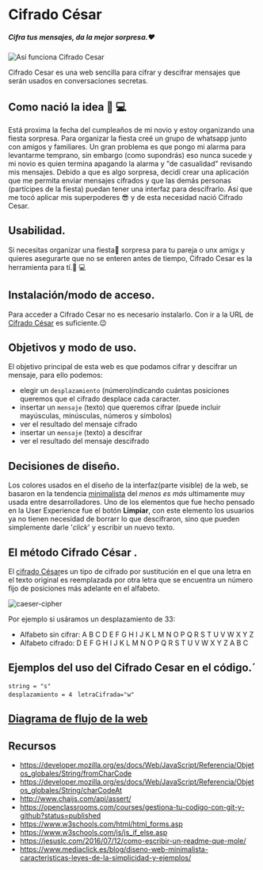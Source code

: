 # Cifrado César
##### Cifra tus mensajes, da la mejor sorpresa.❤️
![Así funciona Cifrado Cesar](https://scontent.flim1-1.fna.fbcdn.net/v/t1.15752-9/34367975_2056785364595691_7383719754499883008_n.png?_nc_cat=0&oh=e15fb01e88844bbeb5aecdfbd5d2e84b&oe=5BB8D2CA)

Cifrado Cesar es una web sencilla para cifrar y descifrar mensajes que serán usados en conversaciones secretas.
##  Como nació la idea 👩 💻

Está proxima la fecha del cumpleaños de mi novio y estoy organizando una fiesta sorpresa. Para organizar la fiesta creé un grupo de whatsapp junto con amigos y familiares.
Un gran problema es que pongo mi alarma para levantarme temprano, sin embargo
(como supondrás) eso nunca sucede y mi novio es quien termina apagando la alarma
y "de casualidad" revisando mis mensajes.
Debido a que es algo sorpresa, decidí crear una aplicación que me permita enviar mensajes cifrados y que las demás personas (partícipes de la fiesta) puedan tener una interfaz para descifrarlo. Así que me tocó aplicar mis superpoderes 😎 y de esta necesidad nació Cifrado Cesar.

## Usabilidad.
Si necesitas organizar una fiesta🤡 sorpresa para tu pareja o unx amigx y quieres asegurarte que no se enteren antes de tiempo, Cifrado Cesar es la herramienta para tí.📲 💻 
## Instalación/modo de acceso.
Para acceder a Cifrado Cesar no es necesario instalarlo.
Con ir a la URL de [Cifrado César](https://yulissateran.github.io/lim-2018-05-bc-core-am-cipher/src/) es suficiente.😉 
## Objetivos y modo de uso.
El objetivo principal de esta web es que podamos cifrar y descifrar un mensaje, para ello podemos:

* elegir un `desplazamiento` (número)indicando cuántas posiciones queremos que el cifrado
  desplace cada caracter.
* insertar un `mensaje` (texto) que queremos cifrar (puede incluir mayúsculas, minúsculas, números y símbolos)
* ver el resultado del mensaje cifrado
* insertar un `mensaje` (texto) a descifrar
* ver el resultado del mensaje descifrado

## Decisiones de diseño.
Los colores usados en el diseño de la interfaz(parte visible) de la web, se basaron en la tendencia [minimalista](https://www.mediaclick.es/blog/diseno-web-minimalista-caracteristicas-leyes-de-la-simplicidad-y-ejemplos/) del *menos es más* ultimamente muy usada entre desarrolladores.
Uno de los elementos que fue hecho pensado en la User Experience fue el botón **Limpiar**, con este elemento los usuarios ya no tienen necesidad de borrarr lo que descifraron, sino que pueden simplemente darle '*click*' y escribir un nuevo texto.
## El método Cifrado César .
El [cifrado César](https://en.wikipedia.org/wiki/Caesar_cipher)es un tipo de cifrado por sustitución en el que una letra en el texto original es reemplazada por otra
letra que se encuentra un número fijo de posiciones más adelante en el alfabeto.

![caeser-cipher](https://upload.wikimedia.org/wikipedia/commons/thumb/2/2b/Caesar3.svg/2000px-Caesar3.svg.png)


Por ejemplo si usáramos un desplazamiento de 33:

* Alfabeto sin cifrar: A B C D E F G H I J K L M N O P Q R S T U V W X Y Z
* Alfabeto cifrado: D E F G H I J K L M N O P Q R S T U V W X Y Z A B C
## Ejemplos del uso del Cifrado Cesar en el código.´
```string = "s"  ```   
```desplazamiento = 4 ```
```letraCifrada="w"  ```

## [Diagrama de flujo de la web](https://scontent.flim1-1.fna.fbcdn.net/v/t1.15752-9/34338821_2056811261259768_7614020256008241152_n.png?_nc_cat=0&oh=48b6deb368b62ae30b5d5aef67388d7d&oe=5B7A23D0)

## Recursos
- https://developer.mozilla.org/es/docs/Web/JavaScript/Referencia/Objetos_globales/String/fromCharCode
- https://developer.mozilla.org/es/docs/Web/JavaScript/Referencia/Objetos_globales/String/charCodeAt
- http://www.chaijs.com/api/assert/
- https://openclassrooms.com/courses/gestiona-tu-codigo-con-git-y-github?status=published
- https://www.w3schools.com/html/html_forms.asp
- https://www.w3schools.com/js/js_if_else.asp
- https://jesuslc.com/2016/07/12/como-escribir-un-readme-que-mole/
- https://www.mediaclick.es/blog/diseno-web-minimalista-caracteristicas-leyes-de-la-simplicidad-y-ejemplos/ 